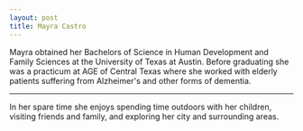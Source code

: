 ```yaml
---
layout: post
title: Mayra Castro
---
```


Mayra obtained her Bachelors of Science in Human Development and Family Sciences at the University of Texas at Austin. Before graduating she was a practicum at AGE of Central Texas where she worked with elderly patients suffering from Alzheimer's and other forms of dementia. 

-----
In her spare time she enjoys spending time outdoors with her children,  visiting friends and family, and exploring her city and surrounding areas. 
